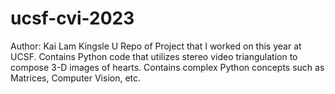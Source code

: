 ﻿# ucsf-cvi-2023
 Author: Kai Lam Kingsle U
Repo of Project that I worked on this year at UCSF. Contains Python code that utilizes stereo video triangulation to compose 3-D images of hearts. Contains complex Python concepts such as Matrices, Computer Vision, etc.
